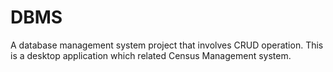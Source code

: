 # DBMS
A database management system project that involves CRUD operation. 
This is a desktop application which related Census Management system.

